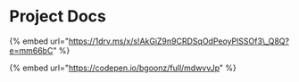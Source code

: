 # Project Docs

{% embed url="https://1drv.ms/x/s!AkGiZ9n9CRDSqOdPeoyPlSSOf3\_Q8Q?e=mm66bC" %}

{% embed url="https://codepen.io/bgoonz/full/mdwvvJp" %}




